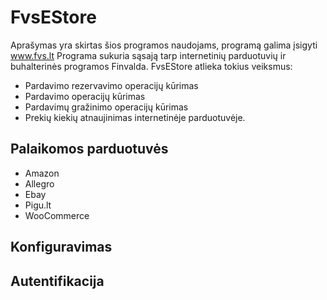 # FvsEStore

Aprašymas yra skirtas šios programos naudojams, programą galima įsigyti www.fvs.lt
Programa sukuria sąsają tarp internetinių parduotuvių ir buhalterinės programos Finvalda. FvsEStore atlieka tokius veiksmus:
* Pardavimo rezervavimo operacijų kūrimas
* Pardavimo operacijų kūrimas
* Pardavimų gražinimo operacijų kūrimas
* Prekių kiekių atnaujinimas internetinėje parduotuvėje.

## Palaikomos parduotuvės
* Amazon
* Allegro
* Ebay
* Pigu.lt
* WooCommerce

## Konfiguravimas

### 

## Autentifikacija
